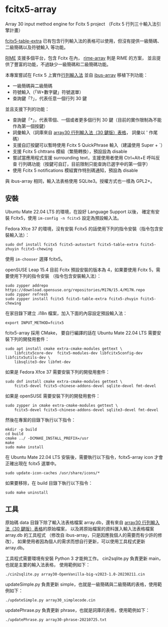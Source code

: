 # fcitx5-array

Array 30 input method engine for Fcitx 5 project
（Fcitx 5 行列三十輸入法引擎計畫）

[fcitx5-table-extra](https://github.com/fcitx/fcitx5-table-extra)
已有包含行列輸入法的表格可以使用，但沒有提供一級簡碼、二級簡碼以及符號輸入
等功能。

[RIME](https://rime.im/) 支援多個平台，包含 Fcitx 在內，
[rime-array](https://github.com/rime/rime-array) 則是 RIME 的方案，
並且提供了豐富的功能，不過缺少一級簡碼和二級簡碼功能。

本專案嘗試在 Fctix 5 上實作[行列輸入法](https://www.facebook.com/array.com.tw/)
並自 [ibus-array](https://github.com/lexical/ibus-array) 移植下列功能：
- 一級簡碼與二級簡碼
- 符號輸入（「W+數字鍵」符號選單）
- 查詢鍵「?」，代表任意一個行列 30 鍵

並且支援下列的功能：
- 查詢鍵「*」，代表零個、一個或者更多個行列 30 鍵（目前的實作限制為不能作為第一個按鍵）
- 詞彙輸入（詞庫來自
[array30 行列輸入法（30 鍵版）表格](https://github.com/gontera/array30)，
詞彙以 ' 作尾碼）
- 支援自訂按鍵可以暫時使用 Fcitx 5 QuickPhrase 輸入（建議使用 Super + `）
- 支援 Fcitx 5 chttrans 模組（繁簡轉換），預設設為 disable
- 嘗試當應用程式支援 surrounding text，支援使用者使用 Ctrl+Alt+E 呼叫反查
行列碼功能（按鍵可自訂，目前限制只能查詢已選字中的第一個字）
- 使用 Fcitx 5 notifications 模組實作特別碼通知，預設為 disable

與 ibus-array 相同，輸入法表格使用 SQLite3。授權方式也一樣為 GPL2+。

## 安裝

Ubuntu Mate 22.04 LTS 的環境，在設好 Language Support 以後，
確定有安裝 Fcitx5，使用 `im-config -n fcitx5` 設定為預設輸入法。

Fedora Xfce 37 的環境，沒有安裝 Fcitx5 的話使用下列的指令安裝（指令包含安裝輸入法）：
```
sudo dnf install fcitx5 fcitx5-autostart fcitx5-table-extra fcitx5-zhuyin fcitx5-chewing
```
使用 `im-chooser` 選擇 fcitx5。

openSUSE Leap 15.4 目前 Fcitx 預設安裝的版本為 4，如果要使用 Fcitx 5，需要使用下列的指令安裝
（指令包含安裝輸入法）：
```
sudo zypper addrepo https://download.opensuse.org/repositories/M17N/15.4/M17N.repo
sudo zypper refresh
sudo zypper install fcitx5 fcitx5-table-extra fcitx5-zhuyin fcitx5-chewing
```
在家目錄下建立 .i18n 檔案，加入下面的內容設定預設輸入法：
```
export INPUT_METHOD=fcitx5
```

fcitx5-array 採用 CMake，
要自行編譯的話在 Ubuntu Mate 22.04 LTS 需要安裝下列的開發用套件：
```
sudo apt install cmake extra-cmake-modules gettext \
    libfcitx5core-dev  fcitx5-modules-dev libfcitx5config-dev libfcitx5utils-dev \
    libsqlite3-dev libfmt-dev
```
如果是 Fedora Xfce 37 需要安裝下列的開發用套件：
```
sudo dnf install cmake extra-cmake-modules gettext \
    fcitx5-devel fcitx5-chinese-addons-devel sqlite-devel fmt-devel
```
如果是 openSUSE 需要安裝下列的開發用套件：
```
sudo zypper in cmake extra-cmake-modules gettext \
    fcitx5-devel fcitx5-chinese-addons-devel sqlite3-devel fmt-devel
```

然後在專案的目錄下執行以下指令：
```
mkdir -p build
cd build
cmake ../ -DCMAKE_INSTALL_PREFIX=/usr
make
sudo make install
```
在 Ubuntu Mate 22.04 LTS 安裝後，需要執行以下指令，fcitx5-array icon 才會正確出現在 fcitx5 選單中。
```
sudo update-icon-caches /usr/share/icons/*
```

如果要移除，在 build 目錄下執行以下指令：
```
sudo make uninstall
```

## 工具

原始碼 data 目錄下除了輸入法表格檔案 array.db，還有來自
[array30 行列輸入法（30 鍵版）表格](https://github.com/gontera/array30)的原始檔案，
以及將原始檔案的資料匯入輸入法表格檔案 array.db 的工具程式
（修改自 ibus-array，只是因應我個人的需要而有少許的修改），
如果使用者因為個人的需求而想自行更新，可以使用工具程式更新 array.db。

工具程式需要環境有安裝 Python 3 才能夠工作。
cin2sqlite.py 負責更新 main，也就是主要的輸入法表格，
使用範例如下：
```
./cin2sqlite.py array30-OpenVanilla-big-v2023-1.0-20230211.cin
```
updateSimple.py 負責更新 simple，也就是一級簡碼與二級簡碼的表格，使用範例如下：
```
./updateSimple.py array30_simplecode.cin
```
updatePhrase.py 負責更新 phrase，也就是詞庫的表格，使用範例如下：
```
./updatePhrase.py array30-phrase-20210725.txt
```


